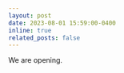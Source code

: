 ```yaml
---
layout: post
date: 2023-08-01 15:59:00-0400
inline: true
related_posts: false
---
```


We are opening.
